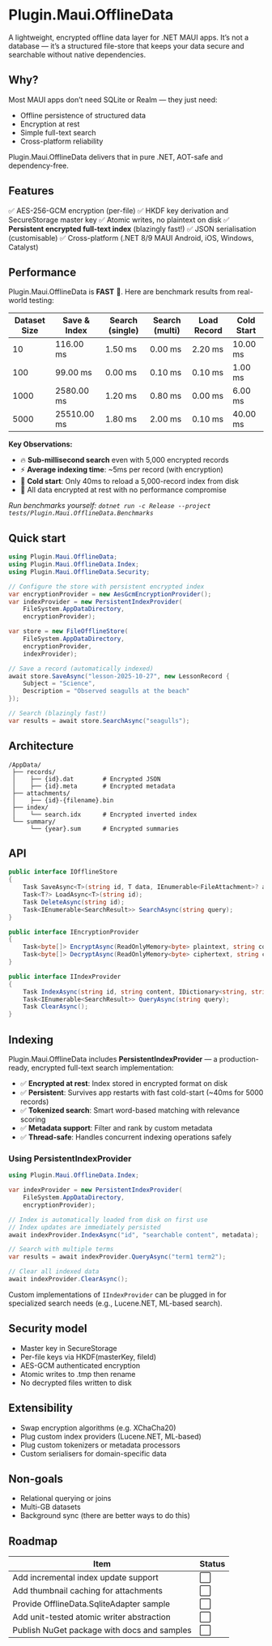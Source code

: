 # Plugin.Maui.OfflineData

A lightweight, encrypted offline data layer for .NET MAUI apps.
It’s not a database — it’s a structured file-store that keeps your data secure and searchable without native dependencies.

## Why?

Most MAUI apps don’t need SQLite or Realm — they just need:

* Offline persistence of structured data
* Encryption at rest
* Simple full-text search
* Cross-platform reliability

Plugin.Maui.OfflineData delivers that in pure .NET, AOT-safe and dependency-free.

## Features

✅ AES-256-GCM encryption (per-file)
✅ HKDF key derivation and SecureStorage master key
✅ Atomic writes, no plaintext on disk
✅ **Persistent encrypted full-text index** (blazingly fast!)
✅ JSON serialisation (customisable)
✅ Cross-platform (.NET 8/9 MAUI Android, iOS, Windows, Catalyst)

## Performance

Plugin.Maui.OfflineData is **FAST** 🚀. Here are benchmark results from real-world testing:

| Dataset Size | Save & Index | Search (single) | Search (multi) | Load Record | Cold Start |
|--------------|--------------|-----------------|----------------|-------------|------------|
|           10 |    116.00 ms |         1.50 ms |        0.00 ms |     2.20 ms |   10.00 ms |
|          100 |     99.00 ms |         0.00 ms |        0.10 ms |     0.10 ms |    1.00 ms |
|         1000 |   2580.00 ms |         1.20 ms |        0.80 ms |     0.00 ms |    6.00 ms |
|         5000 |  25510.00 ms |         1.80 ms |        2.00 ms |     0.10 ms |   40.00 ms |

**Key Observations:**
- 🔥 **Sub-millisecond search** even with 5,000 encrypted records
- ⚡ **Average indexing time**: ~5ms per record (with encryption)
- 💾 **Cold start**: Only 40ms to reload a 5,000-record index from disk
- 🔐 All data encrypted at rest with no performance compromise

_Run benchmarks yourself: `dotnet run -c Release --project tests/Plugin.Maui.OfflineData.Benchmarks`_

## Quick start

```csharp
using Plugin.Maui.OfflineData;
using Plugin.Maui.OfflineData.Index;
using Plugin.Maui.OfflineData.Security;

// Configure the store with persistent encrypted index
var encryptionProvider = new AesGcmEncryptionProvider();
var indexProvider = new PersistentIndexProvider(
    FileSystem.AppDataDirectory, 
    encryptionProvider);

var store = new FileOfflineStore(
    FileSystem.AppDataDirectory,
    encryptionProvider,
    indexProvider);

// Save a record (automatically indexed)
await store.SaveAsync("lesson-2025-10-27", new LessonRecord {
    Subject = "Science",
    Description = "Observed seagulls at the beach"
});

// Search (blazingly fast!)
var results = await store.SearchAsync("seagulls");
```

## Architecture

```tree
/AppData/
 ├── records/
 │    ├── {id}.dat        # Encrypted JSON
 │    ├── {id}.meta       # Encrypted metadata
 ├── attachments/
 │    ├── {id}-{filename}.bin
 ├── index/
 │    └── search.idx      # Encrypted inverted index
 └── summary/
      └── {year}.sum      # Encrypted summaries
```

## API

```csharp
public interface IOfflineStore
{
    Task SaveAsync<T>(string id, T data, IEnumerable<FileAttachment>? attachments = null);
    Task<T?> LoadAsync<T>(string id);
    Task DeleteAsync(string id);
    Task<IEnumerable<SearchResult>> SearchAsync(string query);
}

public interface IEncryptionProvider
{
    Task<byte[]> EncryptAsync(ReadOnlyMemory<byte> plaintext, string context);
    Task<byte[]> DecryptAsync(ReadOnlyMemory<byte> ciphertext, string context);
}

public interface IIndexProvider
{
    Task IndexAsync(string id, string content, IDictionary<string, string> metadata);
    Task<IEnumerable<SearchResult>> QueryAsync(string query);
    Task ClearAsync();
}
```

## Indexing

Plugin.Maui.OfflineData includes **PersistentIndexProvider** — a production-ready, encrypted full-text search implementation:

- ✅ **Encrypted at rest**: Index stored in encrypted format on disk
- ✅ **Persistent**: Survives app restarts with fast cold-start (~40ms for 5000 records)
- ✅ **Tokenized search**: Smart word-based matching with relevance scoring
- ✅ **Metadata support**: Filter and rank by custom metadata
- ✅ **Thread-safe**: Handles concurrent indexing operations safely

### Using PersistentIndexProvider

```csharp
using Plugin.Maui.OfflineData.Index;

var indexProvider = new PersistentIndexProvider(
    FileSystem.AppDataDirectory,
    encryptionProvider);

// Index is automatically loaded from disk on first use
// Index updates are immediately persisted
await indexProvider.IndexAsync("id", "searchable content", metadata);

// Search with multiple terms
var results = await indexProvider.QueryAsync("term1 term2");

// Clear all indexed data
await indexProvider.ClearAsync();
```

Custom implementations of `IIndexProvider` can be plugged in for specialized search needs (e.g., Lucene.NET, ML-based search).

## Security model

* Master key in SecureStorage
* Per-file keys via HKDF(masterKey, fileId)
* AES-GCM authenticated encryption
* Atomic writes to .tmp then rename
* No decrypted files written to disk

## Extensibility

* Swap encryption algorithms (e.g. XChaCha20)
* Plug custom index providers (Lucene.NET, ML-based)
* Plug custom tokenizers or metadata processors
* Custom serialisers for domain-specific data

## Non-goals

* Relational querying or joins
* Multi-GB datasets
* Background sync (there are better ways to do this)

## Roadmap

| Item                                        | Status |
| ------------------------------------------- | ------ |
| Add incremental index update support        | ⬜     |
| Add thumbnail caching for attachments       | ⬜     |
| Provide OfflineData.SqliteAdapter sample    | ⬜     |
| Add unit-tested atomic writer abstraction   | ⬜     |
| Publish NuGet package with docs and samples | ⬜     |